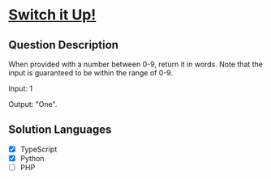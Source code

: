 # [Switch it Up!](https://www.codewars.com/kata/5808dcb8f0ed42ae34000031/)

## Question Description

When provided with a number between 0-9, return it in words. Note that the input is guaranteed to be within the range of 0-9.

Input: 1

Output: "One".

## Solution Languages

- [x] TypeScript
- [x] Python
- [ ] PHP
